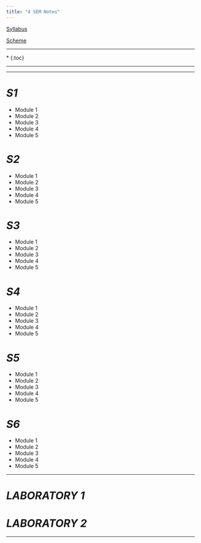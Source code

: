 ```yaml
---
title: "4 SEM Notes"
---
```


<a target="_blank" href="https://drive.google.com/file/d/0B9cqMjKT9M-dNFk0OXBEWUwzbzA/view?usp=sharing">Syllabus</a>

<a target="_blank" href="https://drive.google.com/open?id=0B9cqMjKT9M-dcXdjRjZMSlNsTkE">Scheme</a>

<hr>


<nav class="toc" markdown="1">
*   
{:toc}
</nav>
<hr>


















































































<hr>




 # <i>S1</i>

* Module 1
* Module 2 
* Module 3  
* Module 4 
* Module 5












 # <i>S2</i>

* Module 1
* Module 2 
* Module 3  
* Module 4 
* Module 5




















 # <i>S3</i>

* Module 1
* Module 2 
* Module 3  
* Module 4 
* Module 5






















 # <i>S4</i>

* Module 1
* Module 2 
* Module 3  
* Module 4 
* Module 5






















 # <i>S5</i>

* Module 1
* Module 2 
* Module 3  
* Module 4 
* Module 5


































 # <i>S6</i>

* Module 1
* Module 2 
* Module 3  
* Module 4 
* Module 5

<hr>


# <i>LABORATORY 1</i>


# <i>LABORATORY 2</i>

<hr>

